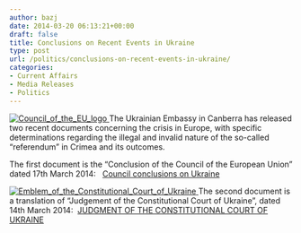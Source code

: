 ```yaml
---
author: bazj
date: 2014-03-20 06:13:21+00:00
draft: false
title: Conclusions on Recent Events in Ukraine
type: post
url: /politics/conclusions-on-recent-events-in-ukraine/
categories:
- Current Affairs
- Media Releases
- Politics
---
```


[![Council_of_the_EU_logo](http://www.ozeukes.com/wp-content/uploads/2014/03/Council_of_the_EU_logo.jpg)
](http://www.ozeukes.com/wp-content/uploads/2014/03/Council_of_the_EU_logo.jpg)The Ukrainian Embassy in Canberra has released two recent documents concerning the crisis in Europe, with specific determinations regarding the illegal and invalid nature of the so-called “referendum” in Crimea and its outcomes.

The first document is the “Conclusion of the Council of the European Union” dated 17th March 2014:   [Council conclusions on Ukraine](http://www.ozeukes.com/wp-content/uploads/2014/03/Council-conclusions-on-Ukraine.pdf)



[![Emblem_of_the_Constitutional_Court_of_Ukraine](http://www.ozeukes.com/wp-content/uploads/2014/03/Emblem_of_the_Constitutional_Court_of_Ukraine.jpg)
](http://www.ozeukes.com/wp-content/uploads/2014/03/Emblem_of_the_Constitutional_Court_of_Ukraine.jpg)The second document is a translation of “Judgement of the Constitutional Court of Ukraine”, dated 14th March 2014:  [JUDGMENT OF THE CONSTITUTIONAL COURT OF UKRAINE](http://www.ozeukes.com/wp-content/uploads/2014/03/JUDGMENT-OF-THE-CONSTITUTIONAL-COURT-OF-UKRAINE.pdf)
